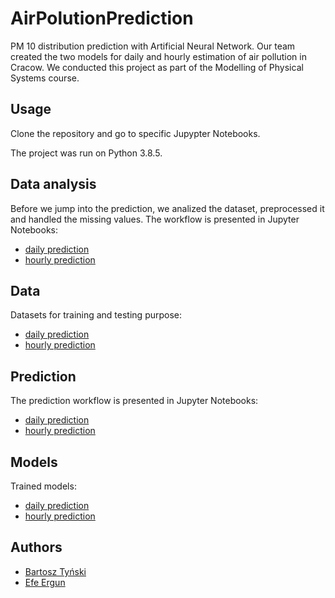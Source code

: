 # AirPolutionPrediction
PM 10 distribution prediction with Artificial Neural Network. Our team created the two models for daily and hourly estimation of air pollution in Cracow. We conducted this project as part of the Modelling of Physical Systems course.

## Usage 
Clone the repository and go to specific Jupypter Notebooks.

The project was run on Python 3.8.5. 

## Data analysis
Before we jump into the prediction, we analized the dataset, preprocessed it and handled the missing values. The workflow is presented in Jupyter Notebooks:
* [daily prediction](daily_pred/first_touches_to_data.ipynb)
* [hourly prediction](hourly_pred/DataProcessing.ipynb)

## Data
Datasets for training and testing purpose:
* [daily prediction](https://drive.google.com/file/d/1MqsqrJeaKs22Eutw_g8RlZlUCiTSdGCm/view?usp=sharing)
* [hourly prediction](https://drive.google.com/file/d/1k85CBo3C4WsBhsFHoUg7OIHuvYaM9tBl/view?usp=sharing)

## Prediction
The prediction workflow is presented in Jupyter Notebooks:
* [daily prediction](daily_pred/Real_Deal.ipynb)
* [hourly prediction](hourly_pred/Prediction.ipynb)

## Models
Trained models:
* [daily prediction](https://drive.google.com/file/d/1VZagMppapkVlhxJ0i4uWPjaazcuUrhSt/view?usp=sharing)
* [hourly prediction](https://drive.google.com/file/d/1ySBWwlw04jS7JuvXP0zm8cztoHxW1H2V/view?usp=sharing)

## Authors
* [Bartosz Tyński](https://github.com/tynski)
* [Efe Ergun](https://github.com/efeergun)